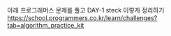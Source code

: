 아래 프로그래머스 문제를 풀고 DAY-1 steck 이렇게 정리하기
https://school.programmers.co.kr/learn/challenges?tab=algorithm_practice_kit
